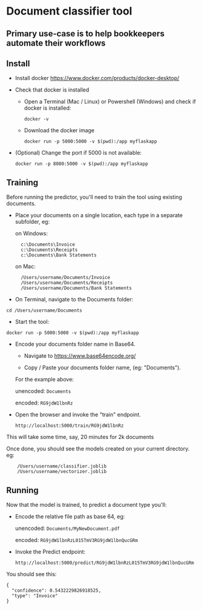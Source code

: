 # Document classifier tool

## Primary use-case is to help bookkeepers automate their workflows

## Install

- Install docker
<https://www.docker.com/products/docker-desktop/>

- Check that docker is installed

  - Open a Terminal (Mac / Linux) or Powershell (Windows) and check if docker is installed:

    `docker -v`

  - Download the docker image

    `docker run -p 5000:5000 -v $(pwd):/app myflaskapp`

- (Optional) Change the port if 5000 is not available:

    `docker run -p 8080:5000 -v $(pwd):/app myflaskapp`

## Training

Before running the predictor, you'll need to train the tool using existing documents.

- Place your documents on a single location, each type in a separate subfolder, eg:

    on Windows:

        c:\Documents\Invoice
        c:\Documents\Receipts
        c:\Documents\Bank Statements

    on Mac:

        /Users/username/Documents/Invoice
        /Users/username/Documents/Receipts
        /Users/username/Documents/Bank Statements

- On Terminal, navigate to the Documents folder:

`cd /Users/username/Documents`

- Start the tool:

`docker run -p 5000:5000 -v $(pwd):/app myflaskapp`

- Encode your documents folder name in Base64.

  - Navigate to <https://www.base64encode.org/>

  - Copy / Paste your documents folder name, (eg: "Documents").
  
  For the example above:

  unencoded: `Documents`

  encoded: `RG9jdW1lbnRz`

- Open the browser and invoke the "train" endpoint.

    `http://localhost:5000/train/RG9jdW1lbnRz`

This will take some time, say, 20 minutes for 2k documents

Once done, you should see the models created on your current directory. eg:

        /Users/username/classifier.joblib
        /Users/username/vectorizer.joblib

## Running

Now that the model is trained, to predict a document type you'll:

- Encode the relative file path as base 64, eg:

    unencoded: `Documents/MyNewDocument.pdf`

    encoded: `RG9jdW1lbnRzL015TmV3RG9jdW1lbnQucGRm`

- Invoke the Predict endpoint:

    `http://localhost:5000/predict/RG9jdW1lbnRzL015TmV3RG9jdW1lbnQucGRm`

You should see this:

```
{
  "confidence": 0.5432229826918525,
  "type": "Invoice"
}
```
